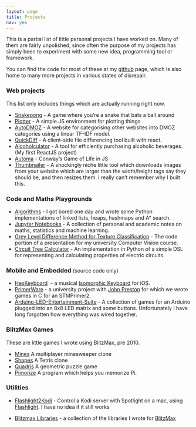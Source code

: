```yaml
---
layout: page
title: Projects
nav: yes
---
```

This is a partial list of little personal projects I have worked on. Many of them are fairly unpolished, since often the purpose of my projects has simply been to experiment with some new idea, programming tool or framework.

You can find the code for most of these at my [github](https://github.com/Spacerat) page, which is also home to many more projects in various states of disrepair.

### Web projects

This list only includes things which are actually running right now.

*   [Snakepong](http://js.apps.veryjoe.com/snakepong/ "Snakepong") - A game where you’re a snake that bats a ball around
*   [Plotter](http://js.apps.veryjoe.com/plotter/ "Plotter") - A simple JS environment for plotting things
*   [AutoDMOZ](http://autodmoz.apps.veryjoe.com/ "AutoDMOZ") - A website for categorising other websites into DMOZ categories using a linear TF-IDF model.
*   [QuickDiff](http://diff.apps.veryjoe.com/ "QuickDiff") - A client-side file differencing tool built with react.
*   [Alcoholculator](http://alcoholculator.apps.veryjoe.com "Alcoholculator") - A tool for efficiently purchasing alcoholic beverages. (My first ReactJS project)
*   [Automa](http://js.apps.veryjoe.com/automa/ "Automa") - Conway’s Game of Life in JS
*   [Thumbnailer](http://thumbnailer.apps.veryjoe.com/ "Thumbnailer") - A shockingly niche little tool which downloads images from your website which are larger than the width/height tags say they should be, and then resizes them. I really can’t remember why I built this.

### Code and Maths Playgrounds

*   [Algorithms](https://github.com/Spacerat/Algorithms "Algorithms") - I got bored one day and wrote some Python implementations of linked lists, heaps, hashmaps and A* search.
*   [Jupyter Notebooks](https://github.com/Spacerat/Jupyter-Notebooks "Jupyter Notebooks") - A collection of personal and academic notes on maths, statistics and machine learning.
*   [Grey Level Difference Method for Texture Classification](https://gist.github.com/Spacerat/beb692e9c64596c2bec5) - The code portion of a presentation for my university Computer Vision course.
*   [Circuit Tree Calculator](https://gist.github.com/Spacerat/9959756 "Circuit Tree Calculator") - An implementation in Python of a simple DSL for representing and calculating properties of electric circuits.

### Mobile and Embedded <span style="font-size: 14px; font-weight: normal;">(source code only)</span>

*   [HexKeyboard](https://github.com/Spacerat/HexKeyboard)  - a musical [Isomorphic Keyboard](https://en.wikipedia.org/wiki/Isomorphic_keyboard) for iOS.
*   [PrimerWare](https://github.com/Spacerat/PrimerWare "PrimerWare") - a university project with [John Preston](https://github.com/wcerfgba) for which we wrote games in C for an STMPrimer2.
*   [Arduino-LED-Entertainment-Suite](https://github.com/Spacerat/Arduino-LED-entertainment-suite) - A collection of games for an Arduino plugged into an 8x8 LED matrix and some buttons. Unfortunately I have long forgotten how everything was wired together.

### BlitzMax Games

These are little games I wrote using BlitzMax, pre 2010.

* [Mines](/projects/mines.html) A multiplayer minesweeper clone
* [Shapes](/projects/shapes.html) A Tetris clone
* [Quadris](/projects/quadris.html) A geometric puzzle game
* [Pimorize](/projects/pimorize.html) A program which helps you memorize Pi.

### Utilities

*   [Flashlight2Kodi](https://github.com/Spacerat/Flashlight2Kodi "Flashlight2Kodi") - Control a Kodi server with Spotlight on a mac, using [Flashlight](https://github.com/nate-parrott/Flashlight). I have no idea if it still works

*   [Blitzmax Libraries](https://github.com/Spacerat/joe.mod "joe.mod") - a collection of the libraries I wrote for [BlitzMax](http://www.blitzbasic.com/Products/blitzmax.php)
